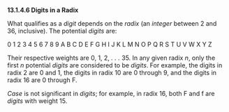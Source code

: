 **13.1.4.6 Digits in a Radix** 

What qualifies as a *digit* depends on the *radix* (an *integer* between 2 and 36, inclusive). The potential *digits* are: 

0 1 2 3 4 5 6 7 8 9 A B C D E F G H I J K L M N O P Q R S T U V W X Y Z 

Their respective weights are 0, 1, 2, *. . .* 35. In any given radix *n*, only the first *n* potential *digits* are considered to be *digits*. For example, the digits in radix 2 are 0 and 1, the digits in radix 10 are 0 through 9, and the digits in radix 16 are 0 through F. 

*Case* is not significant in *digits*; for example, in radix 16, both F and f are *digits* with weight 15.

 